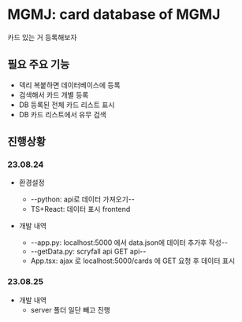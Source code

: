 # MGMJ: card database of MGMJ 
카드 있는 거 등록해보자

## 필요 주요 기능
- 덱리 복붙하면 데이터베이스에 등록
- 검색해서 카드 개별 등록
- DB 등록된 전체 카드 리스트 표시
- DB 카드 리스트에서 유무 검색  

## 진행상황
### 23.08.24
- 환경설정
    - --python: api로 데이터 가져오기--
    - TS+React: 데이터 표시 frontend

- 개발 내역
    - --app.py: localhost:5000 에서 data.json에 데이터 추가후 작성--
    - --getData.py: scryfall api GET api--
    - App.tsx: ajax 로 localhost:5000/cards 에 GET 요청 후 데이터 표시

### 23.08.25
- 개발 내역
    - server 폴더 일단 빼고 진행
